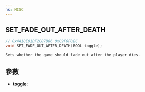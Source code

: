 ```yaml
---
ns: MISC
---
```

## SET_FADE_OUT_AFTER_DEATH

```c
// 0x4A18E01DF2C87B86 0xC9F6F0BC
void SET_FADE_OUT_AFTER_DEATH(BOOL toggle);
```

```
Sets whether the game should fade out after the player dies.  
```

## 參數
* **toggle**: 

